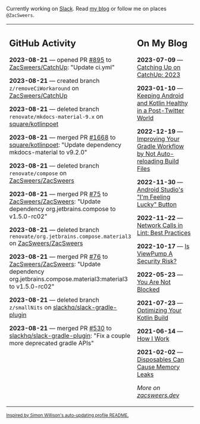 Currently working on [Slack](https://slack.com/). Read [my blog](https://zacsweers.dev/) or follow me on places `@ZacSweers`.

<table><tr><td valign="top" width="60%">

## GitHub Activity
<!-- githubActivity starts -->
**2023-08-21** — opened PR [#895](https://github.com/ZacSweers/CatchUp/pull/895) to [ZacSweers/CatchUp](https://github.com/ZacSweers/CatchUp): "Update ci.yml"

**2023-08-21** — created branch `z/removeCiWorkaround` on [ZacSweers/CatchUp](https://github.com/ZacSweers/CatchUp)

**2023-08-21** — deleted branch `renovate/mkdocs-material-9.x` on [square/kotlinpoet](https://github.com/square/kotlinpoet)

**2023-08-21** — merged PR [#1668](https://github.com/square/kotlinpoet/pull/1668) to [square/kotlinpoet](https://github.com/square/kotlinpoet): "Update dependency mkdocs-material to v9.2.0"

**2023-08-21** — deleted branch `renovate/compose` on [ZacSweers/ZacSweers](https://github.com/ZacSweers/ZacSweers)

**2023-08-21** — merged PR [#75](https://github.com/ZacSweers/ZacSweers/pull/75) to [ZacSweers/ZacSweers](https://github.com/ZacSweers/ZacSweers): "Update dependency org.jetbrains.compose to v1.5.0-rc02"

**2023-08-21** — deleted branch `renovate/org.jetbrains.compose.material3` on [ZacSweers/ZacSweers](https://github.com/ZacSweers/ZacSweers)

**2023-08-21** — merged PR [#76](https://github.com/ZacSweers/ZacSweers/pull/76) to [ZacSweers/ZacSweers](https://github.com/ZacSweers/ZacSweers): "Update dependency org.jetbrains.compose.material3:material3 to v1.5.0-rc02"

**2023-08-21** — deleted branch `z/smallNits` on [slackhq/slack-gradle-plugin](https://github.com/slackhq/slack-gradle-plugin)

**2023-08-21** — merged PR [#530](https://github.com/slackhq/slack-gradle-plugin/pull/530) to [slackhq/slack-gradle-plugin](https://github.com/slackhq/slack-gradle-plugin): "Fix a couple more deprecated gradle APIs"
<!-- githubActivity ends -->
</td><td valign="top" width="40%">

## On My Blog
<!-- blog starts -->
**2023-07-09** — [Catching Up on CatchUp: 2023](https://www.zacsweers.dev/catching-up-on-catchup-2023/)

**2023-01-10** — [Keeping Android and Kotlin Healthy in a Post-Twitter World](https://www.zacsweers.dev/keeping-android-healthy/)

**2022-12-19** — [Improving Your Gradle Workflow by Not Auto-reloading Build Files](https://www.zacsweers.dev/improving-your-workflow-by-not-auto-reloading-build-files/)

**2022-11-30** — [Android Studio's "I'm Feeling Lucky" Button](https://www.zacsweers.dev/android-studios-im-feeling-lucky-button/)

**2022-11-22** — [Network Calls in Lint: Best Practices](https://www.zacsweers.dev/network-calls-in-lint-best-practices/)

**2022-10-17** — [Is ViewPump A Security Risk?](https://www.zacsweers.dev/is-viewpump-a-security-risk/)

**2022-05-23** — [You Are Not Blocked](https://www.zacsweers.dev/you-are-not-blocked/)

**2021-07-23** — [Optimizing Your Kotlin Build](https://www.zacsweers.dev/optimizing-your-kotlin-build/)

**2021-06-14** — [How I Work](https://www.zacsweers.dev/how-i-work/)

**2021-02-02** — [Disposables Can Cause Memory Leaks](https://www.zacsweers.dev/disposables-can-cause-memory-leaks/)
<!-- blog ends -->
_More on [zacsweers.dev](https://zacsweers.dev/)_
</td></tr></table>

<sub><a href="https://simonwillison.net/2020/Jul/10/self-updating-profile-readme/">Inspired by Simon Willison's auto-updating profile README.</a></sub>